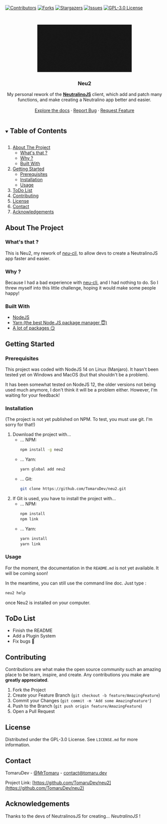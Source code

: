 [![Contributors][contributors-shield]][contributors-url]
[![Forks][forks-shield]][forks-url]
[![Stargazers][stars-shield]][stars-url]
[![Issues][issues-shield]][issues-url]
[![GPL-3.0 License][license-shield]][license-url]

<br />
<p align="center">
  <a href="https://github.com/TomaruDev/neu2">
    <img src="assets/neu2.gif" alt="Logo" width="300" height="150">
  </a>

  <h3 align="center">Neu2</h3>

  <p align="center">
    My personal rework of the <a href="https://neutralino.js.org"><strong>NeutralinoJS</strong></a> client, which add and patch many functions, and make creating a Neutralino app better and easier.
    <br />
    <br />
    <a href="https://github.com/TomaruDev/neu2">Explore the docs</a>
    ·
    <a href="https://github.com/TomaruDev/neu2/issues">Report Bug</a>
    ·
    <a href="https://github.com/TomaruDev/neu2/issues">Request Feature</a>
  </p>
</p>

<details open="open">
  <summary><h2 style="display: inline-block">Table of Contents</h2></summary>
  <ol>
    <li>
      <a href="#about-the-project">About The Project</a>
      <ul>
	  	<li><a href="#whats-that">What's that ?</a></li>
		<li><a href="#why">Why ?</a></li>
        <li><a href="#built-with">Built With</a></li>
      </ul>
    </li>
    <li>
      <a href="#getting-started">Getting Started</a>
      <ul>
        <li><a href="#prerequisites">Prerequisites</a></li>
        <li><a href="#installation">Installation</a></li>
    	<li><a href="#usage">Usage</a></li>
      </ul>
    </li>
    <li><a href="#todo-list">ToDo List</a></li>
    <li><a href="#contributing">Contributing</a></li>
    <li><a href="#license">License</a></li>
    <li><a href="#contact">Contact</a></li>
    <li><a href="#acknowledgements">Acknowledgements</a></li>
  </ol>
</details>

## About The Project
### What's that ?
This is Neu2, my rework of [*neu-cli*](https://github.com/neutralinojs/neutralinojs-cli), to allow devs to create a NeutralinoJS app faster and easier.

### Why ?
Because I had a bad experience with [neu-cli](https://github.com/neutralinojs/neutralinojs-cli), and I had nothing to do. So I threw myself into this little challenge, hoping it would make some people happy!

### Built With
* [NodeJS](https://nodejs.org/)
* [Yarn (the best Node.JS package manager 😇)](https://yarnpkg.com/)
* [A lot of packages 😏](https://github.com/TomaruDev/neu2/blob/main/package.json)

## Getting Started
### Prerequisites
This project was coded with NodeJS 14 on Linux (Manjaro).
It hasn't been tested yet on Windows and MacOS (but that shouldn't be a problem).

It has been somewhat tested on NodeJS 12, the older versions not being used much anymore, I don't think it will be a problem either. However, I'm waiting for your feedback!

### Installation
(The project is not yet published on NPM. To test, you must use git. I'm sorry for that!)
1. Download the project with...
   * ... NPM:
     ```bash
     npm install -g neu2
     ```
   * ... Yarn:
     ```bash
     yarn global add neu2
     ```
   * ... Git:
     ```bash
     git clone https://github.com/TomaruDev/neu2.git
     ```
2. If Git is used, you have to install the project with...
   * ... NPM:
     ```bash
     npm install
	 npm link
     ```
   * ... Yarn:
     ```bash
     yarn install
	 yarn link
     ```

### Usage
For the moment, the documentation in the `README.md` is not yet available. It will be coming soon!

In the meantime, you can still use the command line doc. Just type :
```bash
neu2 help
```
once Neu2 is installed on your computer.

## ToDo List
  * Finish the README
  * Add a Plugin System
  * Fix bugs 🐞

## Contributing

Contributions are what make the open source community such an amazing place to be learn, inspire, and create. Any contributions you make are **greatly appreciated**.

1. Fork the Project
2. Create your Feature Branch (`git checkout -b feature/AmazingFeature`)
3. Commit your Changes (`git commit -m 'Add some AmazingFeature'`)
4. Push to the Branch (`git push origin feature/AmazingFeature`)
5. Open a Pull Request

## License
Distributed under the GPL-3.0 License. See `LICENSE.md` for more information.

## Contact
TomaruDev - [@MrTomaru](https://twitter.com/MrTomaru) - contact@tomaru.dev

Project Link: [https://github.com/TomaruDev/neu2](https://github.com/TomaruDev/neu2)

## Acknowledgements
Thanks to the devs of NeutralinosJS for creating... *NeutralinoJS* !

[contributors-shield]: https://img.shields.io/github/contributors/TomaruDev/neu2.svg?style=for-the-badge
[contributors-url]: https://github.com/TomaruDev/neu2/graphs/contributors
[forks-shield]: https://img.shields.io/github/forks/TomaruDev/neu2.svg?style=for-the-badge
[forks-url]: https://github.com/TomaruDev/neu2/network/members
[stars-shield]: https://img.shields.io/github/stars/TomaruDev/neu2.svg?style=for-the-badge
[stars-url]: https://github.com/TomaruDev/neu2/stargazers
[issues-shield]: https://img.shields.io/github/issues/TomaruDev/neu2.svg?style=for-the-badge
[issues-url]: https://github.com/TomaruDev/neu2/issues
[license-shield]: https://img.shields.io/github/license/TomaruDev/neu2.svg?style=for-the-badge
[license-url]: https://github.com/TomaruDev/neu2/blob/master/LICENSE.md